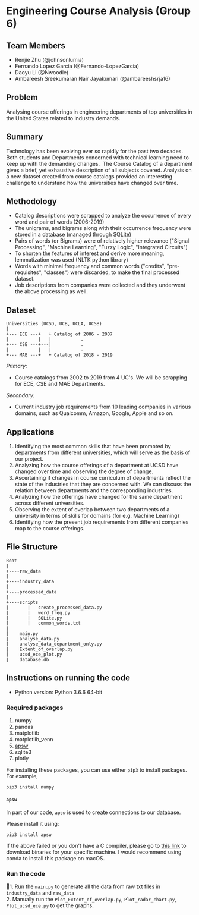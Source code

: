 # Engineering Course Analysis (Group 6)

## Team Members
- Renjie Zhu (@johnsonlumia)
- Fernando Lopez Garcia (@Fernando-LopezGarcia)
- Daoyu Li (@Nwoodle)
- Ambareesh Sreekumaran Nair Jayakumari (@ambareeshsrja16)

## Problem
Analysing course offerings in engineering departments of top universities in the United States related to industry demands.

## Summary
Technology has been evolving ever so rapidly for the past two decades. 
Both students and Departments concerned with technical learning need to keep up with the demanding changes. 
The Course Catalog of a department gives a brief, yet exhaustive description of all subjects covered. 
Analysis on a new dataset created from course catalogs provided an interesting challenge to understand how the universities have changed over time. 

## Methodology

- Catalog descriptions were scrapped to analyze the occurrence of every word and pair of words (2006-2019)
- The unigrams, and bigrams along with their occurrence frequency were stored in a database (managed through SQLite)
- Pairs of words (or Bigrams) were of relatively higher relevance ("Signal Processing", "Machine Learning", "Fuzzy Logic", "Integrated Circuits")
- To shorten the features of interest and derive more meaning, lemmatization was used (NLTK python library)
- Words with minimal frequency and common words ("credits", "pre-requisites", "classes") were discarded, to make the final processed dataset.
- Job descriptions from companies were collected and they underwent the above processing as well.


## Dataset

```
Universities (UCSD, UCB, UCLA, UCSB)
|
+--- ECE ---+   + Catalog of 2006 - 2007
|           |   |           .
+--- CSE ---+---|           .
|           |   |           .
+--- MAE ---+   + Catalog of 2018 - 2019
```
*Primary:*
- Course catalogs from 2002 to 2019 from 4 UC's. We will be scrapping for ECE, CSE and MAE Departments. 

*Secondary:*
-  Current industry job requirements from 10 leading companies in various domains, such as Qualcomm, Amazon, Google, Apple and so on.

## Applications
1. Identifying the most common skills that have been promoted by departments from different universities, which will serve as the basis of our project.
2. Analyzing how the course offerings of a department at UCSD have changed over time and observing the degree of change.
3. Ascertaining if changes in course curriculum of departments reflect the state of the industries that they are concerned with. We can discuss the relation between departments and the corresponding industries.
4. Analyzing how the offerings have changed for the same department across different universities.
5. Observing the extent of overlap between two departments of a university in terms of skills for domains (for e.g. Machine Learning)
6. Identifying how the present job requirements from different companies map to the course offerings.

## File Structure

```
Root
|
+----raw_data
|
+----industry_data
|
+----processed_data
|
+----scripts
|       |   create_processed_data.py
|       |   word_freq.py
|       |   SQLite.py
|       |   common_words.txt
|
|    main.py
|    analyse_data.py
|    analyse_data_department_only.py
|    Extent_of_overlap.py
|    ucsd_ece_plot.py
|    database.db
```

## Instructions on running the code

* Python version: Python 3.6.6 64-bit
### Required packages

1. numpy
1. pandas
2. matplotlib
3. matplotlib_venn
3. [apsw](####apsw)
4. sqlite3
5. plotly

For installing these packages, you can use either ```pip3``` to install packages. For example, 

```pip3 install numpy```

#### ```apsw```

In part of our code, ```apsw``` is used to create connections to our database. 

Please install it using:

```pip3 install apsw```

If the above failed or you don't have a C compiler, please go to [this link](https://rogerbinns.github.io/apsw/download.html) to download binaries for your specific machine. I would recommend using conda to install this package on macOS.

### Run the code
1. Run the ```main.py``` to generate all the data from raw txt files in ```industry_data``` and ```raw_data```  
2. Manually run the ```Plot_Extent_of_overlap.py```, ```Plot_radar_chart.py```, ```Plot_ucsd_ece.py``` to get the graphs.